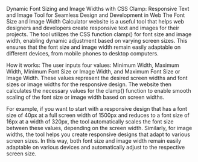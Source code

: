 Dynamic Font Sizing and Image Widths with CSS Clamp: Responsive Text and Image Tool for Seamless Design and Development in Web
The Font Size and Image Width Calculator website is a useful tool that helps web designers and developers create responsive text and images for their projects. The tool utilizes the CSS function clamp() for font size and image width, enabling dynamic adjustment based on varying screen sizes. This ensures that the font size and image width remain easily adaptable on different devices, from mobile phones to desktop computers.

How it works: The user inputs four values: Minimum Width, Maximum Width, Minimum Font Size or Image Width, and Maximum Font Size or Image Width. These values represent the desired screen widths and font sizes or image widths for the responsive design. The website then calculates the necessary values for the clamp() function to enable smooth scaling of the font size or image width based on screen widths.

For example, if you want to start with a responsive design that has a font size of 40px at a full screen width of 1500px and reduces to a font size of 16px at a width of 320px, the tool automatically scales the font size between these values, depending on the screen width. Similarly, for image widths, the tool helps you create responsive designs that adapt to various screen sizes. In this way, both font size and image width remain easily adaptable on various devices and automatically adjust to the respective screen size.
